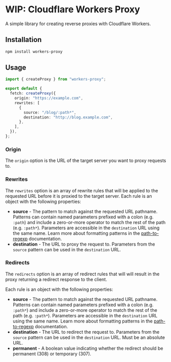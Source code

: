 # WIP: Cloudflare Workers Proxy

A simple library for creating reverse proxies with Cloudflare Workers.

## Installation

```bash
npm install workers-proxy
```

## Usage

```typescript
import { createProxy } from "workers-proxy";

export default {
  fetch: createProxy({
    origin: "https://example.com",
    rewrites: [
      {
        source: "/blog/:path*",
        destination: "http://blog.example.com",
      },
    ],
  }),
};
```

### Origin

The `origin` option is the URL of the target server you want to proxy requests to.

### Rewrites

The `rewrites` option is an array of rewrite rules that will be applied to the requested URL before it is proxied to the target server. Each rule is an object with the following properties:

- **source** - The pattern to match against the requested URL pathname. Patterns can contain named parameters prefixed with a colon (e.g. `:path`) and include a zero-or-more operator to match the rest of the path (e.g. `:path*`). Parameters are accessible in the `destination` URL using the same name. Learn more about formatting patterns in the [path-to-regexp](https://github.com/pillarjs/path-to-regexp) documentation.
- **destination** - The URL to proxy the request to. Parameters from the `source` pattern can be used in the `destination` URL.

### Redirects

The `redirects` option is an array of redirect rules that will will result in the proxy returning a redirect response to the client.

Each rule is an object with the following properties:

- **source** - The pattern to match against the requested URL pathname. Patterns can contain named parameters prefixed with a colon (e.g. `:path*`) and include a zero-or-more operator to match the rest of the path (e.g. `:path*`). Parameters are accessible in the `destination` URL using the same name. Learn more about formatting patterns in the [path-to-regexp](https://github.com/pillarjs/path-to-regexp) documentation.
- **destination** - The URL to redirect the request to. Parameters from the `source` pattern can be used in the `destination` URL. Must be an absolute URL.
- **permanent** - A boolean value indicating whether the redirect should be permanent (308) or temporary (307).
